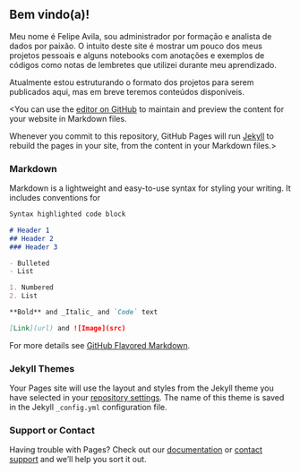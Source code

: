 ## Bem vindo(a)!

Meu nome é Felipe Avila, sou administrador por formação e analista de dados por paixão.
O intuito deste site é mostrar um pouco dos meus projetos pessoais e alguns notebooks com anotações e exemplos de códigos como notas de lembretes que utilizei durante meu aprendizado.

Atualmente estou estruturando o formato dos projetos para serem publicados aqui, mas em breve teremos conteúdos disponíveis.

<You can use the [editor on GitHub](https://github.com/f-avila-84/f-avila-84.github.io/edit/main/README.md) to maintain and preview the content for your website in Markdown files.

Whenever you commit to this repository, GitHub Pages will run [Jekyll](https://jekyllrb.com/) to rebuild the pages in your site, from the content in your Markdown files.>

### Markdown

Markdown is a lightweight and easy-to-use syntax for styling your writing. It includes conventions for

```markdown
Syntax highlighted code block

# Header 1
## Header 2
### Header 3

- Bulleted
- List

1. Numbered
2. List

**Bold** and _Italic_ and `Code` text

[Link](url) and ![Image](src)
```

For more details see [GitHub Flavored Markdown](https://guides.github.com/features/mastering-markdown/).

### Jekyll Themes

Your Pages site will use the layout and styles from the Jekyll theme you have selected in your [repository settings](https://github.com/f-avila-84/f-avila-84.github.io/settings). The name of this theme is saved in the Jekyll `_config.yml` configuration file.

### Support or Contact

Having trouble with Pages? Check out our [documentation](https://docs.github.com/categories/github-pages-basics/) or [contact support](https://github.com/contact) and we’ll help you sort it out.
